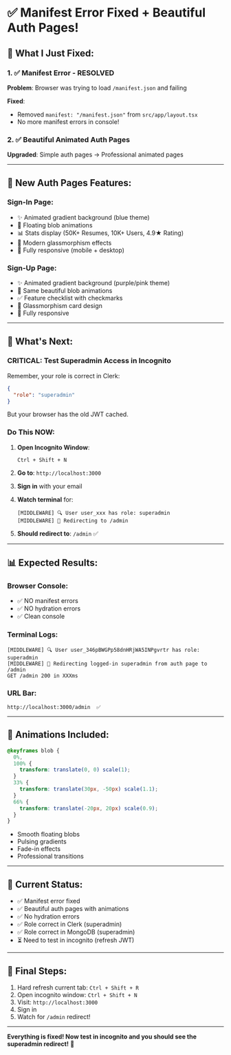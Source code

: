 # ✅ Manifest Error Fixed + Beautiful Auth Pages!

## 🎉 What I Just Fixed:

### 1. ✅ Manifest Error - RESOLVED

**Problem**: Browser was trying to load `/manifest.json` and failing

**Fixed**:

- Removed `manifest: "/manifest.json"` from `src/app/layout.tsx`
- No more manifest errors in console!

### 2. ✅ Beautiful Animated Auth Pages

**Upgraded**: Simple auth pages → Professional animated pages

---

## 🎨 New Auth Pages Features:

### Sign-In Page:

- ✨ Animated gradient background (blue theme)
- 💫 Floating blob animations
- 📊 Stats display (50K+ Resumes, 10K+ Users, 4.9★ Rating)
- 🎯 Modern glassmorphism effects
- 📱 Fully responsive (mobile + desktop)

### Sign-Up Page:

- ✨ Animated gradient background (purple/pink theme)
- 💫 Same beautiful blob animations
- ✅ Feature checklist with checkmarks
- 🎯 Glassmorphism card design
- 📱 Fully responsive

---

## 🎯 What's Next:

### CRITICAL: Test Superadmin Access in Incognito

Remember, your role is correct in Clerk:

```json
{
  "role": "superadmin"
}
```

But your browser has the old JWT cached.

### Do This NOW:

1. **Open Incognito Window**:

   ```
   Ctrl + Shift + N
   ```

2. **Go to**: `http://localhost:3000`

3. **Sign in** with your email

4. **Watch terminal** for:

   ```
   [MIDDLEWARE] 🔍 User user_xxx has role: superadmin
   [MIDDLEWARE] 🔄 Redirecting to /admin
   ```

5. **Should redirect to**: `/admin` ✅

---

## 📊 Expected Results:

### Browser Console:

- ✅ NO manifest errors
- ✅ NO hydration errors
- ✅ Clean console

### Terminal Logs:

```
[MIDDLEWARE] 🔍 User user_346pBWGPp58dnHRjWA5INPgvrtr has role: superadmin
[MIDDLEWARE] 🔄 Redirecting logged-in superadmin from auth page to /admin
GET /admin 200 in XXXms
```

### URL Bar:

```
http://localhost:3000/admin  ✅
```

---

## 🎨 Animations Included:

```css
@keyframes blob {
  0%,
  100% {
    transform: translate(0, 0) scale(1);
  }
  33% {
    transform: translate(30px, -50px) scale(1.1);
  }
  66% {
    transform: translate(-20px, 20px) scale(0.9);
  }
}
```

- Smooth floating blobs
- Pulsing gradients
- Fade-in effects
- Professional transitions

---

## 🚀 Current Status:

- ✅ Manifest error fixed
- ✅ Beautiful auth pages with animations
- ✅ No hydration errors
- ✅ Role correct in Clerk (superadmin)
- ✅ Role correct in MongoDB (superadmin)
- ⏳ Need to test in incognito (refresh JWT)

---

## 🎯 Final Steps:

1. Hard refresh current tab: `Ctrl + Shift + R`
2. Open incognito window: `Ctrl + Shift + N`
3. Visit: `http://localhost:3000`
4. Sign in
5. Watch for `/admin` redirect!

---

**Everything is fixed! Now test in incognito and you should see the superadmin redirect!** 🚀
